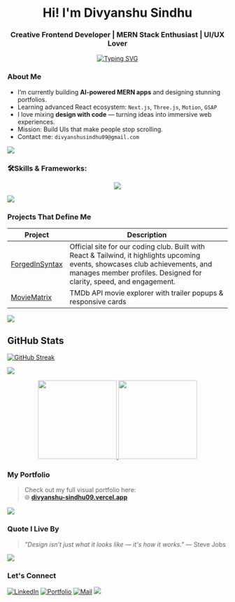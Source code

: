 <h1 align="center">Hi! I'm Divyanshu Sindhu</h1>
<h3 align="center">Creative Frontend Developer | MERN Stack Enthusiast | UI/UX Lover</h3>


<div align='center'>
<a href="https://git.io/typing-svg"><img src="https://readme-typing-svg.demolab.com?font=Poppins&weight=700&size=21&pause=1000&width=435&lines=Turning+Ideas+into+Full-Stack+solutions;Exploring+the+z-axis+with+Three.js;Always+Learning%2C+Always+Building+%F0%9F%9A%80" alt="Typing SVG" /></a>
</div>


<!--- <p align="left"> <img src="https://komarev.com/ghpvc/?username=divyanshusindhu09&label=Profile%20views&color=0e75b6&style=flat" alt="sumitsahu44" /> </p> --->

### About Me
-  I’m currently building **AI-powered MERN apps** and designing stunning portfolios.
-  Learning advanced React ecosystem: `Next.js`, `Three.js`, `Motion`, `GSAP`
-  I love mixing **design with code** — turning ideas into immersive web experiences.
-  Mission: Build UIs that make people stop scrolling.
-  Contact me: `divyanshusindhu09@gmail.com`
<img src="https://user-images.githubusercontent.com/73097560/115834477-dbab4500-a447-11eb-908a-139a6edaec5c.gif">


### 🛠️**Skills & Frameworks:**


<p align="center">
  <a href="#">
    <img src="https://skillicons.dev/icons?i=html,css,js,react,vite,redux,nextjs,tailwind,nodejs,bun,mongodb,express,postman,python,git,github,figma,vscode,ts,postgres,java,nest," />
  </a>
</p>


<img src="https://user-images.githubusercontent.com/73097560/115834477-dbab4500-a447-11eb-908a-139a6edaec5c.gif">

###  Projects That Define Me
| Project | Description |
|--------|-------------|
|  [ForgedInSyntax](https://new.forgedinsyntax.club) | 	Official site for our coding club. Built with React & Tailwind, it highlights upcoming events, showcases club achievements, and manages member profiles. Designed for clarity, speed, and engagement. |
|  [MovieMatrix](https://github.com/DivyanshuSindhu09/React-Mega-Project) | TMDb API movie explorer with trailer popups & responsive cards |

<img src="https://user-images.githubusercontent.com/73097560/115834477-dbab4500-a447-11eb-908a-139a6edaec5c.gif">

##  GitHub Stats

[![GitHub Streak](https://github-readme-streak-stats.herokuapp.com?user=divyanshusindhu09&theme=tokyonight&hide_border=true&date_format=M%20j%5B%2C%20Y%5D)](https://git.io/streak-stats)



![](https://github-profile-trophy.vercel.app/?username=DivyanshuSindhu09-ed&theme=radical&no-frame=false&no-bg=false&margin-w=4)

  <p align="center">
  <a href="https://github.com/divyanshusindhu09">

<img height="180em" src="https://github-readme-stats.vercel.app/api?username=divyanshusindhu09&show_icons=true&theme=tokyonight&include_all_commits=true&count_private=true"/>
    <img height="180em" src="https://github-readme-stats.vercel.app/api/top-langs/?username=divyanshusindhu09&layout=compact&langs_count=7&theme=tokyonight"/>
  </a>
</p>

    
  </a>
</p>


###  My Portfolio
> Check out my full visual portfolio here:  
🌐 **[divyanshu-sindhu09.vercel.app](https://divyanshu-sindhu09.vercel.app/)**
> 
<img src="https://user-images.githubusercontent.com/73097560/115834477-dbab4500-a447-11eb-908a-139a6edaec5c.gif">






###  Quote I Live By
> *"Design isn't just what it looks like — it's how it works."* — Steve Jobs

<img src="https://user-images.githubusercontent.com/73097560/115834477-dbab4500-a447-11eb-908a-139a6edaec5c.gif">

###  Let's Connect
[![LinkedIn](https://img.shields.io/badge/-LinkedIn-blue?style=flat&logo=linkedin)](https://www.linkedin.com/in/divyanshu-sindhu-32b71632b/)
[![Portfolio](https://img.shields.io/badge/-Portfolio-black?style=flat&logo=vercel)](https://divyanshu-sindhu09.vercel.app/)
[![Mail](https://img.shields.io/badge/-Gmail-red?style=flat&logo=gmail)](mailto:divyanshusindhu09@gmail.com)
<img src="https://user-images.githubusercontent.com/73097560/115834477-dbab4500-a447-11eb-908a-139a6edaec5c.gif">

<!-- Don't forget to star this profile 😉 -->
